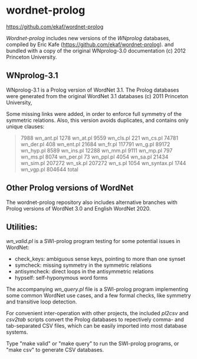 # wordnet-prolog

https://github.com/ekaf/wordnet-prolog

*Wordnet-prolog* includes new versions of the _WNprolog_ databases,
compiled by Eric Kafe (https://github.com/ekaf/wordnet-prolog).
and bundled with a copy of the original WNprolog-3.0 documentation
(c) 2012 Princeton University.

## WNprolog-3.1

WNprolog-3.1 is a Prolog version of WordNet 3.1.
The Prolog databases were generated from the original
WordNet 3.1 databases (c) 2011 Princeton University,

Some missing links were added, in order to enforce full
symmetry of the symmetric relations. Also, this version
avoids duplicates, and contains only unique clauses:

>    7988 wn_ant.pl
>    1278 wn_at.pl
>    9559 wn_cls.pl
>     221 wn_cs.pl
>   74781 wn_der.pl
     408 wn_ent.pl
   21684 wn_fr.pl
  117791 wn_g.pl
   89172 wn_hyp.pl
    8589 wn_ins.pl
   12288 wn_mm.pl
    9111 wn_mp.pl
     797 wn_ms.pl
    8074 wn_per.pl
      73 wn_ppl.pl
    4054 wn_sa.pl
   21434 wn_sim.pl
  207272 wn_sk.pl
  207272 wn_s.pl
    1054 wn_syntax.pl
    1744 wn_vgp.pl
  804644 total

## Other Prolog versions of WordNet

The wordnet-prolog repository also includes alternative branches
with Prolog versions of WordNet 3.0 and English WordNet 2020.

## Utilities:

_wn_valid.pl_ is a SWI-prolog program testing for some potential issues in WordNet:

- check_keys: ambiguous sense keys, pointing to more than one synset
- symcheck: missing symmetry in the symmetric relations
- antisymcheck: direct loops in the antisymmetric relations
- hypself: self-hyponymous word forms

The accompanying _wn_query.pl_ file is a SWI-prolog program
implementing some common WordNet use cases, and a few formal checks,
like symmetry and transitive loop detection.

For convenient inter-operation with other projects, the included  _pl2csv_ and _csv2tab_ scripts
convert the Prolog databases to repectively comma- and tab-separated CSV files, 
which can be easily imported into most database systems.

Type "make valid" or "make query" to run the SWI-prolog programs,
or "make csv" to generate CSV databases.
